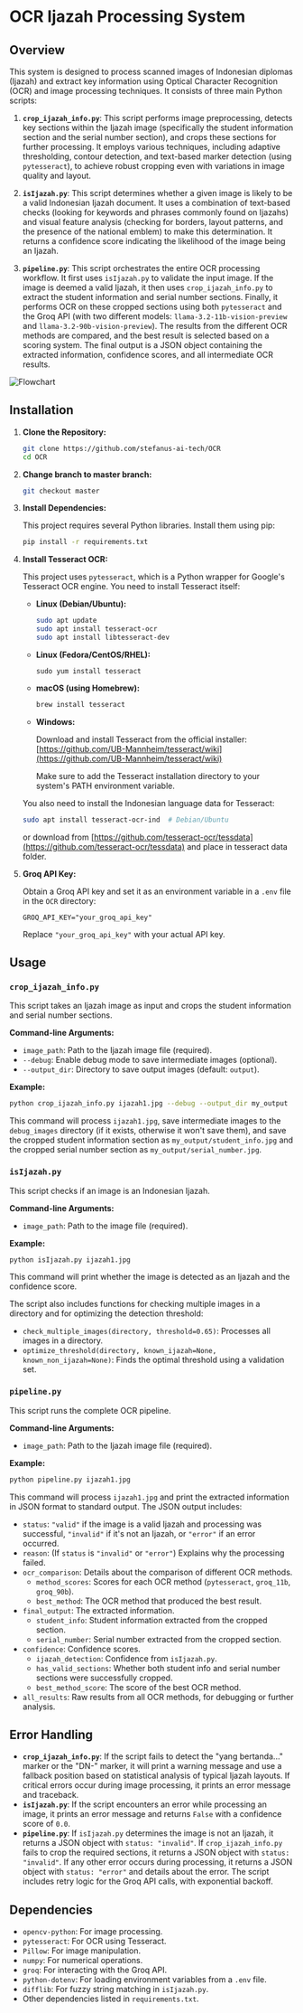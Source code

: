 # OCR Ijazah Processing System

## Overview

This system is designed to process scanned images of Indonesian diplomas (Ijazah) and extract key information using Optical Character Recognition (OCR) and image processing techniques. It consists of three main Python scripts:

1.  **`crop_ijazah_info.py`**: This script performs image preprocessing, detects key sections within the Ijazah image (specifically the student information section and the serial number section), and crops these sections for further processing. It employs various techniques, including adaptive thresholding, contour detection, and text-based marker detection (using `pytesseract`), to achieve robust cropping even with variations in image quality and layout.

2.  **`isIjazah.py`**: This script determines whether a given image is likely to be a valid Indonesian Ijazah document. It uses a combination of text-based checks (looking for keywords and phrases commonly found on Ijazahs) and visual feature analysis (checking for borders, layout patterns, and the presence of the national emblem) to make this determination. It returns a confidence score indicating the likelihood of the image being an Ijazah.

3.  **`pipeline.py`**: This script orchestrates the entire OCR processing workflow. It first uses `isIjazah.py` to validate the input image. If the image is deemed a valid Ijazah, it then uses `crop_ijazah_info.py` to extract the student information and serial number sections. Finally, it performs OCR on these cropped sections using both `pytesseract` and the Groq API (with two different models: `llama-3.2-11b-vision-preview` and `llama-3.2-90b-vision-preview`). The results from the different OCR methods are compared, and the best result is selected based on a scoring system. The final output is a JSON object containing the extracted information, confidence scores, and all intermediate OCR results.
   
   ![Flowchart](./Flowchart.png)

## Installation

1.  **Clone the Repository:**

    ```bash
    git clone https://github.com/stefanus-ai-tech/OCR
    cd OCR
    ```

2. **Change branch to master branch:** 

    ```bash
    git checkout master
    ```

3.  **Install Dependencies:**

    This project requires several Python libraries. Install them using pip:

    ```bash
    pip install -r requirements.txt
    ```

4.  **Install Tesseract OCR:**

    This project uses `pytesseract`, which is a Python wrapper for Google's Tesseract OCR engine. You need to install Tesseract itself:

    -   **Linux (Debian/Ubuntu):**

        ```bash
        sudo apt update
        sudo apt install tesseract-ocr
        sudo apt install libtesseract-dev
        ```
    - **Linux (Fedora/CentOS/RHEL):**
        ```
        sudo yum install tesseract
        ```

    -   **macOS (using Homebrew):**

        ```bash
        brew install tesseract
        ```

    -   **Windows:**

        Download and install Tesseract from the official installer: [https://github.com/UB-Mannheim/tesseract/wiki](https://github.com/UB-Mannheim/tesseract/wiki)

        Make sure to add the Tesseract installation directory to your system's PATH environment variable.

    You also need to install the Indonesian language data for Tesseract:

    ```bash
    sudo apt install tesseract-ocr-ind  # Debian/Ubuntu
    ```
    or download from [https://github.com/tesseract-ocr/tessdata](https://github.com/tesseract-ocr/tessdata) and place in tesseract data folder.

5.  **Groq API Key:**

    Obtain a Groq API key and set it as an environment variable in a `.env` file in the `OCR` directory:

    ```
    GROQ_API_KEY="your_groq_api_key"
    ```
    Replace `"your_groq_api_key"` with your actual API key.

## Usage

### `crop_ijazah_info.py`

This script takes an Ijazah image as input and crops the student information and serial number sections.

**Command-line Arguments:**

-   `image_path`: Path to the Ijazah image file (required).
-   `--debug`: Enable debug mode to save intermediate images (optional).
-   `--output_dir`: Directory to save output images (default: `output`).

**Example:**

```bash
python crop_ijazah_info.py ijazah1.jpg --debug --output_dir my_output
```

This command will process `ijazah1.jpg`, save intermediate images to the `debug_images` directory (if it exists, otherwise it won't save them), and save the cropped student information section as `my_output/student_info.jpg` and the cropped serial number section as `my_output/serial_number.jpg`.

### `isIjazah.py`

This script checks if an image is an Indonesian Ijazah.

**Command-line Arguments:**

-   `image_path`: Path to the image file (required).

**Example:**

```bash
python isIjazah.py ijazah1.jpg
```

This command will print whether the image is detected as an Ijazah and the confidence score.

The script also includes functions for checking multiple images in a directory and for optimizing the detection threshold:

- `check_multiple_images(directory, threshold=0.65)`: Processes all images in a directory.
- `optimize_threshold(directory, known_ijazah=None, known_non_ijazah=None)`: Finds the optimal threshold using a validation set.

### `pipeline.py`

This script runs the complete OCR pipeline.

**Command-line Arguments:**

-   `image_path`: Path to the Ijazah image file (required).

**Example:**

```bash
python pipeline.py ijazah1.jpg
```

This command will process `ijazah1.jpg` and print the extracted information in JSON format to standard output. The JSON output includes:

-   `status`: `"valid"` if the image is a valid Ijazah and processing was successful, `"invalid"` if it's not an Ijazah, or `"error"` if an error occurred.
-   `reason`: (If `status` is `"invalid"` or `"error"`) Explains why the processing failed.
-   `ocr_comparison`:  Details about the comparison of different OCR methods.
    -   `method_scores`: Scores for each OCR method (`pytesseract`, `groq_11b`, `groq_90b`).
    -   `best_method`: The OCR method that produced the best result.
-   `final_output`: The extracted information.
    -   `student_info`:  Student information extracted from the cropped section.
    -   `serial_number`: Serial number extracted from the cropped section.
-   `confidence`: Confidence scores.
    -   `ijazah_detection`: Confidence from `isIjazah.py`.
    -   `has_valid_sections`:  Whether both student info and serial number sections were successfully cropped.
    -   `best_method_score`: The score of the best OCR method.
- `all_results`: Raw results from all OCR methods, for debugging or further analysis.

## Error Handling

-   **`crop_ijazah_info.py`**: If the script fails to detect the "yang bertanda..." marker or the "DN-" marker, it will print a warning message and use a fallback position based on statistical analysis of typical Ijazah layouts.  If critical errors occur during image processing, it prints an error message and traceback.
-   **`isIjazah.py`**: If the script encounters an error while processing an image, it prints an error message and returns `False` with a confidence score of `0.0`.
-   **`pipeline.py`**:  If `isIjazah.py` determines the image is not an Ijazah, it returns a JSON object with `status: "invalid"`. If `crop_ijazah_info.py` fails to crop the required sections, it returns a JSON object with `status: "invalid"`.  If any other error occurs during processing, it returns a JSON object with `status: "error"` and details about the error. The script includes retry logic for the Groq API calls, with exponential backoff.

## Dependencies

-   `opencv-python`: For image processing.
-   `pytesseract`: For OCR using Tesseract.
-   `Pillow`: For image manipulation.
-   `numpy`: For numerical operations.
-   `groq`: For interacting with the Groq API.
-   `python-dotenv`: For loading environment variables from a `.env` file.
-   `difflib`: For fuzzy string matching in `isIjazah.py`.
- Other dependencies listed in `requirements.txt`.
